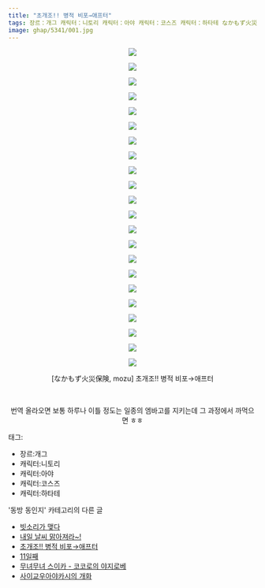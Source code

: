 ```yaml
---
title: "초개조!! 병적 비포→애프터"
tags: 장르：개그 캐릭터：니토리 캐릭터：아야 캐릭터：코스즈 캐릭터：하타테 なかもず火災保険 mozu 동방_동인지
image: ghap/5341/001.jpg
---
```

<div class="article">
<p style="text-align: center; clear: none; float: none;"><img src="{{ site.nasurl }}/ghap/5341/001.jpg"/></p>
<p style="text-align: center; clear: none; float: none;"><img src="{{ site.nasurl }}/ghap/5341/002.jpg"/></p>
<p style="text-align: center; clear: none; float: none;"><img src="{{ site.nasurl }}/ghap/5341/003.jpg"/></p>
<p style="text-align: center; clear: none; float: none;"><img src="{{ site.nasurl }}/ghap/5341/004.jpg"/></p>
<p style="text-align: center; clear: none; float: none;"><img src="{{ site.nasurl }}/ghap/5341/005.jpg"/></p>
<p style="text-align: center; clear: none; float: none;"><img src="{{ site.nasurl }}/ghap/5341/006.jpg"/></p>
<p style="text-align: center; clear: none; float: none;"><img src="{{ site.nasurl }}/ghap/5341/007.jpg"/></p>
<p style="text-align: center; clear: none; float: none;"><img src="{{ site.nasurl }}/ghap/5341/008.jpg"/></p>
<p style="text-align: center; clear: none; float: none;"><img src="{{ site.nasurl }}/ghap/5341/009.jpg"/></p>
<p style="text-align: center; clear: none; float: none;"><img src="{{ site.nasurl }}/ghap/5341/010.jpg"/></p>
<p style="text-align: center; clear: none; float: none;"><img src="{{ site.nasurl }}/ghap/5341/011.jpg"/></p>
<p style="text-align: center; clear: none; float: none;"><img src="{{ site.nasurl }}/ghap/5341/012.jpg"/></p>
<p style="text-align: center; clear: none; float: none;"><img src="{{ site.nasurl }}/ghap/5341/013.jpg"/></p>
<p style="text-align: center; clear: none; float: none;"><img src="{{ site.nasurl }}/ghap/5341/014.jpg"/></p>
<p style="text-align: center; clear: none; float: none;"><img src="{{ site.nasurl }}/ghap/5341/015.jpg"/></p>
<p style="text-align: center; clear: none; float: none;"><img src="{{ site.nasurl }}/ghap/5341/016.jpg"/></p>
<p style="text-align: center; clear: none; float: none;"><img src="{{ site.nasurl }}/ghap/5341/017.jpg"/></p>
<p style="text-align: center; clear: none; float: none;"><img src="{{ site.nasurl }}/ghap/5341/018.jpg"/></p>
<p style="text-align: center; clear: none; float: none;"><img src="{{ site.nasurl }}/ghap/5341/019.jpg"/></p>
<p style="text-align: center; clear: none; float: none;"><img src="{{ site.nasurl }}/ghap/5341/020.jpg"/></p>
<p style="text-align: center; clear: none; float: none;"><img src="{{ site.nasurl }}/ghap/5341/021.jpg"/></p>
<p style="text-align: center; clear: none; float: none;"><img src="{{ site.nasurl }}/ghap/5341/022.jpg"/></p>
<p style="text-align: center; clear: none; float: none;">[なかもず火災保険, mozu] 초개조!! 병적 비포→애프터</p>
<p style="text-align: center; clear: none; float: none;"><br/></p>
<p style="text-align: center; clear: none; float: none;">번역 올라오면 보통 하루나 이틀 정도는 일종의 엠바고를 지키는데 그 과정에서 까먹으면 ㅎㅎ</p>
</div><div class="tagTrail">
<p>태그: </p>
<ul>
<li>장르:개그</li>
<li>캐릭터:니토리</li>
<li>캐릭터:아야</li>
<li>캐릭터:코스즈</li>
<li>캐릭터:하타테</li>
</ul>
</div><div class="another">
<p>'동방 동인지' 카테고리의 다른 글</p>
<ul>
<li><a href="/2018-12-16-ghap_5360">빗소리가 맺다</a></li>
<li><a href="/2018-12-16-ghap_5359">내일 날씨 맑아져라~!</a></li>
<li><a href="/2018-12-13-ghap_5341">초개조!! 병적 비포→애프터</a></li>
<li><a href="/2018-12-11-ghap_5339">11일째</a></li>
<li><a href="/2018-12-11-ghap_5338">무녀무녀 스이카 - 코코로의 야지로베</a></li>
<li><a href="/2018-12-10-ghap_5321">사이교우아야카시의 개화</a></li>
</ul>
</div>